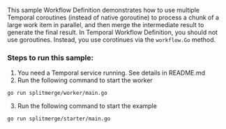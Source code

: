This sample Workflow Definition demonstrates how to use multiple Temporal coroutines (instead of native goroutine) to process a
chunk of a large work item in parallel, and then merge the intermediate result to generate the final result.
In Temporal Workflow Definition, you should not use goroutines. Instead, you use corotinues via the `workflow.Go` method.

### Steps to run this sample:
1) You need a Temporal service running. See details in README.md
2) Run the following command to start the worker
```
go run splitmerge/worker/main.go
```
3) Run the following command to start the example
```
go run splitmerge/starter/main.go
```
